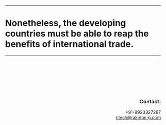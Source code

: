<hr>

<h1 id="demo" style="text-align:left;"> Nonetheless, the developing countries must be able to reap the benefits of international trade.</h1>

<hr>

<br>
<br>
<br>
<br>
<br>
<br>

<h3 id="demo" style="text-align:right;">Contact:</h3>
<p id="demo" style="text-align:right;">
+91-9923327287
<br><a href="mailto:ritesh@rakinberg.com">ritesh@rakinberg.com</a>
</p>
